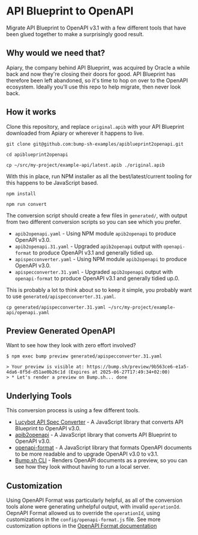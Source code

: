 # API Blueprint to OpenAPI

Migrate API Blueprint to OpenAPI v3.1 with a few different tools that have been
glued together to make a surprisingly good result. 

## Why would we need that?

Apiary, the company behind API Blueprint, was acquired by Oracle a while back
and now they're closing their doors for good. API Blueprint has therefore been
left abandoned, so it's time to hop on over to the OpenAPI ecosystem. Ideally
you'll use this repo to help migrate, then never look back.

## How it works

Clone this repository, and replace `original.apib` with your API Blueprint
downloaded from Apiary or wherever it happens to live.

```shell
git clone git@github.com:bump-sh-examples/apiblueprint2openapi.git

cd apiblueprint2openapi

cp ~/src/my-project/example-api/latest.apib ./original.apib
```

With this in place, run NPM installer as all the best/latest/current tooling for
this happens to be JavaScript based.

```shell
npm install

npm run convert
```

The conversion script should create a few files in `generated/`, with output
from two different conversion scripts so you can see which you prefer.

- `apib2openapi.yaml` - Using NPM module `apib2openapi` to produce OpenAPI v3.0.
- `apib2openapi.31.yaml` - Upgraded `apib2openapi` output with `openapi-format` to produce OpenAPI v3.1 and generally tidied up.
- `apispecconverter.yaml` - Using NPM module `apib2openapi` to produce OpenAPI v3.0.
- `apispecconverter.31.yaml` - Upgraded `apib2openapi` output with `openapi-format` to produce OpenAPI v3.1 and generally tidied up.0.

This is probably a lot to think about so to keep it simple, you probably want to
use `generated/apispecconverter.31.yaml`.

```shell
cp generated/apispecconverter.31.yaml ~/src/my-project/example-api/openapi.yaml
```

## Preview Generated OpenAPI

Want to see how they look with zero effort involved? 

```shell
$ npm exec bump preview generated/apispecconverter.31.yaml

> Your preview is visible at: https://bump.sh/preview/9b563ce6-e1a5-4da6-8f5d-d51ae0b26c1d (Expires at 2025-06-27T17:49:34+02:00)
> * Let's render a preview on Bump.sh... done
```

## Underlying Tools

This conversion process is using a few different tools. 

- [Lucybot API Spec Converter](https://github.com/LucyBot-Inc/api-spec-converter) - A JavaScript library that converts API Blueprint to OpenAPI v3.0.
- [apib2openapi](https://www.npmjs.com/package/apib2openapi) - A JavaScript library that converts API Blueprint to OpenAPI v3.0.
- [openapi-format](https://www.npmjs.com/package/openapi-format) - A JavaScript
  library that formats OpenAPI documents to be more readable and to upgrade
  OpenAPI v3.0 to v3.1.
- [Bump.sh CLI](https://www.npmjs.com/package/bump-cli) - Renders OpenAPI documents as a preview, so you can see how they
  look without having to run a local server.

## Customization

Using OpenAPI Format was particularly helpful, as all of the conversion tools alone were generating unhelpful output, with invalid `operationId`. OepnAPI Format allowed us to override the `operationId`, using customizations in the `config/openapi-format.js` file. See more customization options in the [OpenAPI Format documentation](https://github.com/thim81/openapi-format?tab=readme-ov-file#openapi-formatting-configuration-options)
